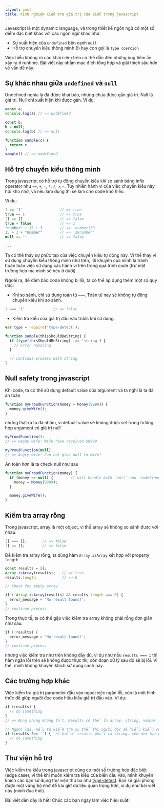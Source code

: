 ```yaml
---
layout: post
title: Kinh nghiệm kiểm tra giá trị của biến trong javascript
---
```


Javascript là một dynamic language, và trong thiết kế ngôn ngữ có một số điểm đặc biệt khác với các ngôn ngữ khác như:

- Sự xuất hiện của `undefined` bên cạnh `null`
- Hỗ trợ chuyển kiểu thông minh (!) hay còn gọi là `Type coercion`

Việc hiểu không rõ các khái niệm trên có thể dẫn đến những bug tiềm ẩn xảy ra ở runtime. Bài viết này nhằm mục đích tổng hợp và giải thích sâu hơn về vấn đề này.

## Sự khác nhau giữa `undefined` và `null`

Undefined nghĩa là đã được khai báo, nhưng chưa được gắn giá trị.
Null là giá trị. Null chỉ xuất hiện khi được gán.
Ví dụ:

```js
const a;
console.log(a) // => undefined

const b;
b = null;
console.log(b) // => null

function sample(c) {
  return c
}
sample() // => undefined
```

## Hỗ trợ chuyển kiểu thông minh

Trong javascript có hỗ trợ tự động chuyển kiểu khi so sánh bằng infix operator như `==`, `+`, `-`, `*`, `/`, `>`, `<`. Tuy nhiên hành vi của việc chuyển kiểu này hơi khó nhớ, và nếu lạm dụng thì sẽ làm cho code khó hiểu.

Ví dụ:

```js
1 == '1'                 // => true
true == 1                // => true
[] == []                 // => false
true + false             // => 1
"number" + 15 + 3        // => 'number153'
15 + 3 + "number"        // => '18number'
null == ''               // => false

...
```

Ta có thể thấy sự phức tạp của việc chuyển kiểu tự động này. Vì thế thay vì sử dụng chuyển kiểu thông minh như trên, lời khuyên của mình là tránh hoàn toàn việc sử dụng các hành vi trên trong quá trình code (trừ một trường hợp mà mình sẽ nêu ở dưới).

Ngoài ra, để đảm bảo code không bị lỗi, ta có thể áp dụng thêm một số quy ước:

- Khi so sánh, chỉ sử dụng toán tử `===`. Toán tử này sẽ không tự động chuyển kiểu khi so sánh.

```js
1 === '1'             // => false
```

- Kiểm tra kiểu của giá trị đầu vào trước khi sử dụng.

```js
var type = require('type-detect');

function sample(thisShouldBeString) {
  if (type(thisShouldBeString) !== 'string') {
    // error handling
  }

  // continue process with string
}
```

## Null safety trong javascript

Khi code, ta có thể sử dụng default value của argument và ta nghĩ là ta đã an toàn

```js
function myProudFunction(money = Money(9999)) {
  money.giveWife();
}
```

nhưng thật ra ta đã nhầm, vì default value sẽ không được set trong trường hợp argument có giá trị null!

```js
myProudFunction();
// => Happy wife! Wife have received $9999

myProudFunction(null);
// => Angry wife! Can not give null to wife!
```

An toàn hơn là ta check null như sau

```js
function myProudFunction(money) {
  if (money == null) {        // will handle both `null` and `undefined`!
    money = Money(9999);
  }

  money.giveWife();
}
```

## Kiểm tra array rỗng

Trong javascript, array là một object, vì thế array sẽ không so sánh được với nhau.

```js
[] === [];       // => false
[] == [];        // => false
```

Để kiểm tra array rỗng, ta dùng hàm `Array.isArray` kết hợp với property `length`

```js
const results = [];
Array.isArray(results);   // => true
results.length            // => 0

// Check for empty array

if (!Array.isArray(results) && results.length === 0) {
  error_message = 'No result found!';
}
// continue process
```

Trong thực tế, ta có thể gặp việc kiểm tra array không phải rỗng đơn giản như sau:

```js
if (!results) {
  error_message = 'No result found!';
}
// continue process
```

nhưng việc kiểm tra như trên không đầy đủ, ví dụ như nếu `results === 1` thì hàm ngăn lỗi trên sẽ không được thực thi, còn đoạn xử lý sau đó sẽ bị lỗi. Vì thế, mình không khuyến khích sử dụng cách này.

## Các trường hợp khác

Việc kiểm tra giá trị parameter đầu vào ngoài việc ngăn lỗi, còn là một hình thức để giúp người đọc code hiểu kiểu giá trị đầu vào. Ví dụ:

```js
if (results) {
  // do something
}
// => Đúng nhưng không tốt. Results có thể là array, string, number ... Người đọc code sẽ không hiểu rõ results là gì.

// Ngược lại, nếu ta kiểm tra cụ thể thì người đọc sẽ hiểu kiểu của results!
if (results !== '') {  // hiểu! results phải là string, xém nữa tưởng results là array rồi!
  // do something
}
```

## Thư viện hỗ trợ

Việc kiểm tra kiểu trong javascript cũng có một số trường hợp đặc biệt (edge case), vì thế khi muốn kiểm tra kiểu của biến đầu vào, mình khuyến khích các bạn sử dụng thư viện thứ ba như [type-detect](https://github.com/chaijs/type-detect). Bạn sẽ giải phóng được một vùng bộ nhớ để lưu giữ dự liệu quan trọng hơn, ví dụ như bài viết này (mình đùa thôi).

Bài viết đến đây là hết! Chúc các bạn ngày làm việc hiệu suất!
